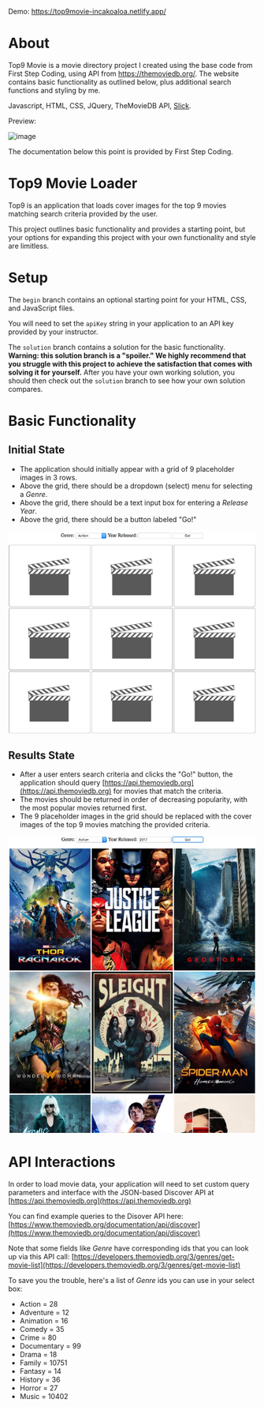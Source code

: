 Demo: https://top9movie-incakoaloa.netlify.app/


# About

Top9 Movie is a movie directory project I created using the base code from First Step Coding, using API from https://themoviedb.org/. The website contains basic functionality as outlined below, plus additional search functions and styling by me.

Javascript, HTML, CSS, JQuery, TheMovieDB API, [Slick](https://github.com/kenwheeler/slick).

Preview:

![image](https://res.cloudinary.com/devjzx2qq/image/upload/v1620365200/screencapture-top9movie-incakoaloa-netlify-app-2021-05-06-22_26_26_livh1k.png)

The documentation below this point is provided by First Step Coding.  


# Top9 Movie Loader

Top9 is an application that loads cover images for the top 9 movies matching search criteria provided by the user. 

This project outlines basic functionality and provides a starting point, but your options for expanding this project with your own functionality and style are limitless.

# Setup

The `begin` branch contains an optional starting point for your HTML, CSS, and JavaScript files.

You will need to set the `apiKey` string in your application to an API key provided by your instructor.

The `solution` branch contains a solution for the basic functionality. **Warning: this solution branch is a "spoiler." We highly recommend that you struggle with this project to achieve the satisfaction that comes with solving it for yourself.** After you have your own working solution, you should then check out the `solution` branch to see how your own solution compares.


# Basic Functionality

## Initial State

* The application should initially appear with a grid of 9 placeholder images in 3 rows.
* Above the grid, there should be a dropdown (select) menu for selecting a *Genre*.
* Above the grid, there should be a text input box for entering a *Release Year*.
* Above the grid, there should be a button labeled "Go!"

![initial state](https://github.com/firststepcoding/top9/blob/begin/img/initial-view.jpg?raw=true)

## Results State

* After a user enters search criteria and clicks the "Go!" button, the application should query [https://api.themoviedb.org](https://api.themoviedb.org) for movies that match the criteria.
* The movies should be returned in order of decreasing popularity, with the most popular movies returned first.
* The 9 placeholder images in the grid should be replaced with the cover images of the top 9 movies matching the provided criteria.

![initial state](https://github.com/firststepcoding/top9/blob/begin/img/after.jpg?raw=true)

# API Interactions

In order to load movie data, your application will need to set custom query parameters and interface with the JSON-based Discover API at [https://api.themoviedb.org](https://api.themoviedb.org) 

You can find example queries to the Disover API here: [https://www.themoviedb.org/documentation/api/discover](https://www.themoviedb.org/documentation/api/discover) 

Note that some fields like *Genre* have corresponding ids that you can look up via this API call: [https://developers.themoviedb.org/3/genres/get-movie-list](https://developers.themoviedb.org/3/genres/get-movie-list) 

To save you the trouble, here's a list of *Genre* ids you can use in your select box:

* Action = 28
* Adventure = 12
* Animation = 16
* Comedy = 35
* Crime = 80
* Documentary = 99
* Drama = 18
* Family = 10751
* Fantasy = 14
* History = 36
* Horror = 27
* Music = 10402
